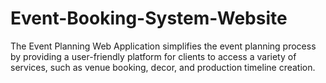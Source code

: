 # Event-Booking-System-Website
The Event Planning Web Application simplifies the event planning process by providing a user-friendly platform for clients to access a variety of services, such as venue booking, decor, and production timeline creation. 
